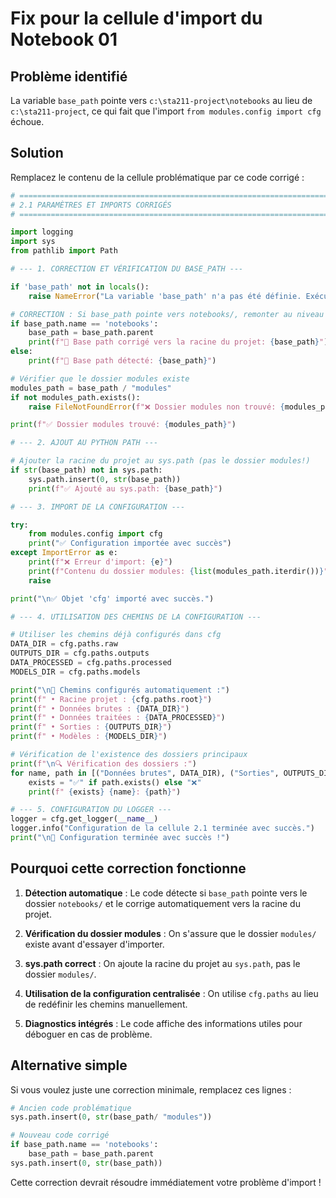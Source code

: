 # Fix pour la cellule d'import du Notebook 01

## Problème identifié

La variable `base_path` pointe vers `c:\sta211-project\notebooks` au lieu de `c:\sta211-project`, ce qui fait que l'import `from modules.config import cfg` échoue.

## Solution

Remplacez le contenu de la cellule problématique par ce code corrigé :

```python
# ============================================================================
# 2.1 PARAMÈTRES ET IMPORTS CORRIGÉS
# ============================================================================

import logging
import sys
from pathlib import Path

# --- 1. CORRECTION ET VÉRIFICATION DU BASE_PATH ---

if 'base_path' not in locals():
    raise NameError("La variable 'base_path' n'a pas été définie. Exécutez la première cellule du notebook.")

# CORRECTION : Si base_path pointe vers notebooks/, remonter au niveau parent
if base_path.name == 'notebooks':
    base_path = base_path.parent
    print(f"📍 Base path corrigé vers la racine du projet: {base_path}")
else:
    print(f"📍 Base path détecté: {base_path}")

# Vérifier que le dossier modules existe
modules_path = base_path / "modules"
if not modules_path.exists():
    raise FileNotFoundError(f"❌ Dossier modules non trouvé: {modules_path}")

print(f"✅ Dossier modules trouvé: {modules_path}")

# --- 2. AJOUT AU PYTHON PATH ---

# Ajouter la racine du projet au sys.path (pas le dossier modules!)
if str(base_path) not in sys.path:
    sys.path.insert(0, str(base_path))
    print(f"✅ Ajouté au sys.path: {base_path}")

# --- 3. IMPORT DE LA CONFIGURATION ---

try:
    from modules.config import cfg
    print("✅ Configuration importée avec succès")
except ImportError as e:
    print(f"❌ Erreur d'import: {e}")
    print(f"Contenu du dossier modules: {list(modules_path.iterdir())}")
    raise

print("\n✅ Objet 'cfg' importé avec succès.")

# --- 4. UTILISATION DES CHEMINS DE LA CONFIGURATION ---

# Utiliser les chemins déjà configurés dans cfg
DATA_DIR = cfg.paths.raw
OUTPUTS_DIR = cfg.paths.outputs  
DATA_PROCESSED = cfg.paths.processed
MODELS_DIR = cfg.paths.models

print("\n📁 Chemins configurés automatiquement :")
print(f" • Racine projet : {cfg.paths.root}")
print(f" • Données brutes : {DATA_DIR}")
print(f" • Données traitées : {DATA_PROCESSED}")
print(f" • Sorties : {OUTPUTS_DIR}")
print(f" • Modèles : {MODELS_DIR}")

# Vérification de l'existence des dossiers principaux
print(f"\n🔍 Vérification des dossiers :")
for name, path in [("Données brutes", DATA_DIR), ("Sorties", OUTPUTS_DIR)]:
    exists = "✅" if path.exists() else "❌"
    print(f" {exists} {name}: {path}")

# --- 5. CONFIGURATION DU LOGGER ---
logger = cfg.get_logger(__name__)
logger.info("Configuration de la cellule 2.1 terminée avec succès.")
print("\n🎉 Configuration terminée avec succès !")
```

## Pourquoi cette correction fonctionne

1. **Détection automatique** : Le code détecte si `base_path` pointe vers le dossier `notebooks/` et le corrige automatiquement vers la racine du projet.

2. **Vérification du dossier modules** : On s'assure que le dossier `modules/` existe avant d'essayer d'importer.

3. **sys.path correct** : On ajoute la racine du projet au `sys.path`, pas le dossier `modules/`.

4. **Utilisation de la configuration centralisée** : On utilise `cfg.paths` au lieu de redéfinir les chemins manuellement.

5. **Diagnostics intégrés** : Le code affiche des informations utiles pour déboguer en cas de problème.

## Alternative simple

Si vous voulez juste une correction minimale, remplacez ces lignes :

```python
# Ancien code problématique
sys.path.insert(0, str(base_path/ "modules"))

# Nouveau code corrigé  
if base_path.name == 'notebooks':
    base_path = base_path.parent
sys.path.insert(0, str(base_path))
```

Cette correction devrait résoudre immédiatement votre problème d'import !